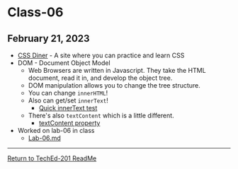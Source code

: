 # Class-06

## February 21, 2023

- [CSS Diner](https://flukeout.github.io/) - A site where you can practice and learn CSS
- DOM - Document Object Model
  - Web Browsers are written in Javascript. They take the HTML document, read it in, and develop the object tree.
  - DOM manipulation allows you to change the tree structure.
  - You can change `innerHTML`!
  - Also can get/set `innerText`!
    - [Quick innerText test](./test.html)
  - There's also `textContent` which is a little different.
    - [textContent property](https://www.w3schools.com/jsref/prop_node_textcontent.asp)
- Worked on lab-06 in class
  - [Lab-06.md](/code/lab-06/lab-06.md)

---

[Return to TechEd-201 ReadMe](/README.md)
